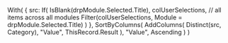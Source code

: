 With(
    {
        src:
            If(
                IsBlank(drpModule.Selected.Title),
                colUserSelections,                           // all items across all modules
                Filter(colUserSelections, Module = drpModule.Selected.Title)
            )
    },
    SortByColumns(
        AddColumns( Distinct(src, Category), "Value", ThisRecord.Result ),
        "Value",
        Ascending
    )
)
